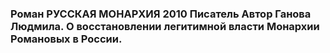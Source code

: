 ### Роман РУССКАЯ МОНАРХИЯ 2010 Писатель Автор Ганова Людмила. О восстановлении легитимной власти Монархии Романовых в России.

<!--

-->
